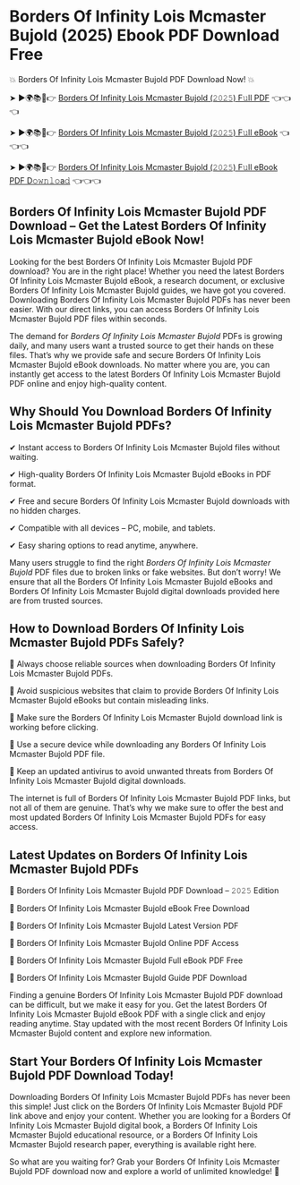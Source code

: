 # Borders Of Infinity Lois Mcmaster Bujold (2025) Ebook PDF Download Free

💥 Borders Of Infinity Lois Mcmaster Bujold PDF Download Now! 💥

➤ ►🌍📚📱👉 [Borders Of Infinity Lois Mcmaster Bujold (𝟸𝟶𝟸𝟻) F𝚞ll PDF](https://getpdf.xyz/borders-of-infinity-lois-mcmaster-bujold) 👈👈👈


➤ ►🌍📚📱👉 [Borders Of Infinity Lois Mcmaster Bujold (𝟸𝟶𝟸𝟻) F𝚞ll eBook](https://getpdf.xyz/borders-of-infinity-lois-mcmaster-bujold) 👈👈👈


➤ ►🌍📚📱👉 [Borders Of Infinity Lois Mcmaster Bujold (𝟸𝟶𝟸𝟻) F𝚞ll eBook PDF D𝚘𝚠𝚗𝚕𝚘a𝚍](https://getpdf.xyz/borders-of-infinity-lois-mcmaster-bujold) 👈👈👈


## Borders Of Infinity Lois Mcmaster Bujold PDF Download – Get the Latest Borders Of Infinity Lois Mcmaster Bujold eBook Now!

Looking for the best Borders Of Infinity Lois Mcmaster Bujold PDF download? You are in the right place! Whether you need the latest Borders Of Infinity Lois Mcmaster Bujold eBook, a research document, or exclusive Borders Of Infinity Lois Mcmaster Bujold guides, we have got you covered. Downloading Borders Of Infinity Lois Mcmaster Bujold PDFs has never been easier. With our direct links, you can access Borders Of Infinity Lois Mcmaster Bujold PDF files within seconds.

The demand for *Borders Of Infinity Lois Mcmaster Bujold* PDFs is growing daily, and many users want a trusted source to get their hands on these files. That’s why we provide safe and secure Borders Of Infinity Lois Mcmaster Bujold eBook downloads. No matter where you are, you can instantly get access to the latest Borders Of Infinity Lois Mcmaster Bujold PDF online and enjoy high-quality content.

## Why Should You Download Borders Of Infinity Lois Mcmaster Bujold PDFs?

✔ Instant access to Borders Of Infinity Lois Mcmaster Bujold files without waiting.

✔ High-quality Borders Of Infinity Lois Mcmaster Bujold eBooks in PDF format.

✔ Free and secure Borders Of Infinity Lois Mcmaster Bujold downloads with no hidden charges.

✔ Compatible with all devices – PC, mobile, and tablets.

✔ Easy sharing options to read anytime, anywhere.

Many users struggle to find the right *Borders Of Infinity Lois Mcmaster Bujold* PDF files due to broken links or fake websites. But don’t worry! We ensure that all the Borders Of Infinity Lois Mcmaster Bujold eBooks and Borders Of Infinity Lois Mcmaster Bujold digital downloads provided here are from trusted sources.

## How to Download Borders Of Infinity Lois Mcmaster Bujold PDFs Safely?

📌 Always choose reliable sources when downloading Borders Of Infinity Lois Mcmaster Bujold PDFs.

📌 Avoid suspicious websites that claim to provide Borders Of Infinity Lois Mcmaster Bujold eBooks but contain misleading links.

📌 Make sure the Borders Of Infinity Lois Mcmaster Bujold download link is working before clicking.

📌 Use a secure device while downloading any Borders Of Infinity Lois Mcmaster Bujold PDF file.

📌 Keep an updated antivirus to avoid unwanted threats from Borders Of Infinity Lois Mcmaster Bujold digital downloads.

The internet is full of Borders Of Infinity Lois Mcmaster Bujold PDF links, but not all of them are genuine. That’s why we make sure to offer the best and most updated Borders Of Infinity Lois Mcmaster Bujold PDFs for easy access.

## Latest Updates on Borders Of Infinity Lois Mcmaster Bujold PDFs

🔹 Borders Of Infinity Lois Mcmaster Bujold PDF Download – 𝟸𝟶𝟸𝟻 Edition

🔹 Borders Of Infinity Lois Mcmaster Bujold eBook Free Download

🔹 Borders Of Infinity Lois Mcmaster Bujold Latest Version PDF

🔹 Borders Of Infinity Lois Mcmaster Bujold Online PDF Access

🔹 Borders Of Infinity Lois Mcmaster Bujold Full eBook PDF Free

🔹 Borders Of Infinity Lois Mcmaster Bujold Guide PDF Download

Finding a genuine Borders Of Infinity Lois Mcmaster Bujold PDF download can be difficult, but we make it easy for you. Get the latest Borders Of Infinity Lois Mcmaster Bujold eBook PDF with a single click and enjoy reading anytime. Stay updated with the most recent Borders Of Infinity Lois Mcmaster Bujold content and explore new information.

## Start Your Borders Of Infinity Lois Mcmaster Bujold PDF Download Today!

Downloading Borders Of Infinity Lois Mcmaster Bujold PDFs has never been this simple! Just click on the Borders Of Infinity Lois Mcmaster Bujold PDF link above and enjoy your content. Whether you are looking for a Borders Of Infinity Lois Mcmaster Bujold digital book, a Borders Of Infinity Lois Mcmaster Bujold educational resource, or a Borders Of Infinity Lois Mcmaster Bujold research paper, everything is available right here.

So what are you waiting for? Grab your Borders Of Infinity Lois Mcmaster Bujold PDF download now and explore a world of unlimited knowledge! 🚀